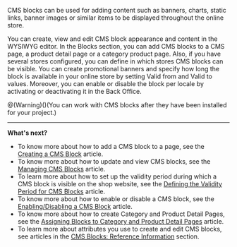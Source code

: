 CMS blocks can be used for adding content such as banners, charts, static links, banner images or similar items to be displayed throughout the online store.

You can create, view and edit CMS block appearance and content in the WYSIWYG editor. In the Blocks section, you can add CMS blocks to a CMS page, a product detail page or a category product page. Also, if you have several stores configured, you can define in which stores CMS blocks can be visible. You can create promotional banners and specify how long the block is available in your online store by setting Valid from and Valid to values. Moreover, you can enable or disable the block per locale by activating or deactivating it in the Back Office.

@(Warning)()(You can work with CMS blocks after they have been installed for your project.)

***
**What's next?**

* To know more about how to add a CMS block to a page, see the [Creating a CMS Block](https://documentation.spryker.com/v4/docs/creating-cms-block) article.
* To know more about how to update and view CMS blocks, see the [Managing CMS Blocks](https://documentation.spryker.com/v4/docs/managing-cms-blocks) article.
* To learn more about how to set up the validity period during which a CMS block is visible on the shop website, see the [Defining the Validity Period for CMS Blocks](https://documentation.spryker.com/v4/docs/defining-validity-period-for-cms-blocks) article.
* To know more about how to enable or disable a CMS block, see the [Enabling/Disabling a CMS Block](https://documentation.spryker.com/v4/docs/managing-cms-blocks#activating-or-deactivating-a-cms-block) article.
* To know more about how to create Category and Product Detail Pages, see the [Assigning Blocks to Category and Product Detail Pages](https://documentation.spryker.com/v4/docs/assigning-blocks-to-category-or-product-pages) article.
* To learn more about attributes you use to create and edit CMS blocks, see articles in the [CMS Blocks: Reference Information](https://documentation.spryker.com/v4/docs/cms-block-reference-information) section.